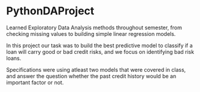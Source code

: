 # PythonDAProject
Learned Exploratory Data Analysis methods throughout semester, from checking missing values to building simple linear regression models.

In this project our task was to build the best predictive model to classify if a loan will carry good or bad credit risks, and we focus on identifying bad risk loans. 

Specifications were using atleast two models that were covered in class, and answer the question whether the past credit history would be an important factor or not.
